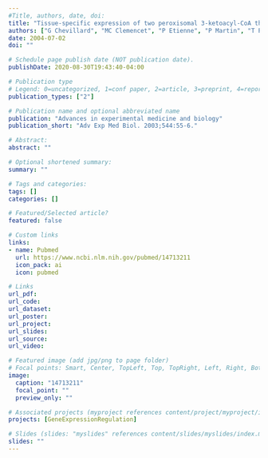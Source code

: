 ```yaml
---
#Title, authors, date, doi:
title: "Tissue-specific expression of two peroxisomal 3-ketoacyl-CoA thiolase genes in wild and PPAR alpha-null mice and induction by fenofibrate."
authors: ["G Chevillard", "MC Clemencet", "P Etienne", "P Martin", "T Pineau", "N Latruffe", "V Nicolas-Frances"]
date: 2004-07-02
doi: ""

# Schedule page publish date (NOT publication date).
publishDate: 2020-08-30T19:43:40-04:00

# Publication type
# Legend: 0=uncategorized, 1=conf paper, 2=article, 3=preprint, 4=report, 5=book, 6=book chapter, 7=thesis, 8=patent
publication_types: ["2"]

# Publication name and optional abbreviated name
publication: "Advances in experimental medicine and biology"
publication_short: "Adv Exp Med Biol. 2003;544:55-6."

# Abstract:
abstract: ""

# Optional shortened summary:
summary: ""

# Tags and categories:
tags: []
categories: []

# Featured/Selected article?
featured: false

# Custom links
links:
- name: Pubmed
  url: https://www.ncbi.nlm.nih.gov/pubmed/14713211
  icon_pack: ai
  icon: pubmed

# Links
url_pdf:
url_code:
url_dataset:
url_poster:
url_project:
url_slides:
url_source:
url_video:

# Featured image (add jpg/png to page folder)
# Focal points: Smart, Center, TopLeft, Top, TopRight, Left, Right, BottomLeft, Bottom, BottomRight
image: 
  caption: "14713211"
  focal_point: ""
  preview_only: ""

# Associated projects (myproject references content/project/myproject/index.md)
projects: [GeneExpressionRegulation]

# Slides (slides: "myslides" references content/slides/myslides/index.md)
slides: ""
---
```

